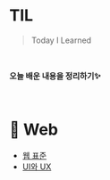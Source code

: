 # TIL
> Today I Learned

<br/>

**오늘 배운 내용을 정리하기✨**

<br/>
<!--
# 📌 Computer Science

<br/>

# 📌 Algorithm

<br/>

# 📌 Language

<br/>
--!>

# 📌 Web
- [웹 표준](https://github.com/Haeun-Jung/TIL/blob/master/Web/Web-Standards.md)
- [UI와 UX](https://github.com/Haeun-Jung/TIL/blob/master/Web/UI&UX.md)

<br/>

<!--
# 📌 ETC

<br/>
--!>
